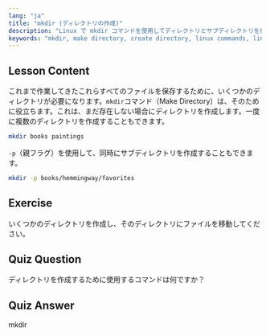 ```yaml
---
lang: "ja"
title: "mkdir (ディレクトリの作成)"
description: "Linux で mkdir コマンドを使用してディレクトリとサブディレクトリを作成する方法を学びます。この初心者向けのチュートリアルは、ファイルを効率的に整理するのに役立ちます。"
keywords: "mkdir, make directory, create directory, linux commands, linux tutorial, beginner linux, linux guide"
---
```


## Lesson Content

これまで作業してきたこれらすべてのファイルを保存するために、いくつかのディレクトリが必要になります。`mkdir`コマンド（Make Directory）は、そのために役立ちます。これは、まだ存在しない場合にディレクトリを作成します。一度に複数のディレクトリを作成することもできます。

```bash
mkdir books paintings
```

`-p`（親フラグ）を使用して、同時にサブディレクトリを作成することもできます。

```bash
mkdir -p books/hemmingway/favorites
```

## Exercise

いくつかのディレクトリを作成し、そのディレクトリにファイルを移動してください。

## Quiz Question

ディレクトリを作成するために使用するコマンドは何ですか？

## Quiz Answer

mkdir
